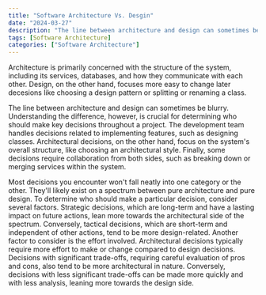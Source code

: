 ```yaml
---
title: "Software Architecture Vs. Desgin"
date: "2024-03-27"
description: "The line between architecture and design can sometimes be blurry.  Understanding the difference, however, is crucial for determining who should make key decisions throughout a project."
tags: [Software Architecture]
categories: ["Software Architecture"]
---
```


Architecture is primarily concerned with the structure of the system, including its services, databases, and how they communicate with each other. Design, on the other hand, focuses more easy to change later decesions like choosing a design pattern or splitting or renaming a class.

The line between architecture and design can sometimes be blurry. Understanding the difference, however, is crucial for determining who should make key decisions throughout a project. The development team handles decisions related to implementing features, such as designing classes. Architectural decisions, on the other hand, focus on the system's overall structure, like choosing an architectural style. Finally, some decisions require collaboration from both sides, such as breaking down or merging services within the system.

Most decisions you encounter won't fall neatly into one category or the other. They'll likely exist on a spectrum between pure architecture and pure design. To determine who should make a particular decision, consider several factors. Strategic decisions, which are long-term and have a lasting impact on future actions, lean more towards the architectural side of the spectrum. Conversely, tactical decisions, which are short-term and independent of other actions, tend to be more design-related. Another factor to consider is the effort involved. Architectural decisions typically require more effort to make or change compared to design decisions. Decisions with significant trade-offs, requiring careful evaluation of pros and cons, also tend to be more architectural in nature. Conversely, decisions with less significant trade-offs can be made more quickly and with less analysis, leaning more towards the design side.
